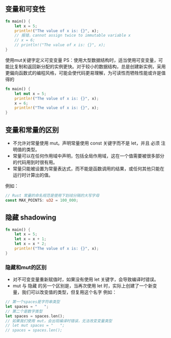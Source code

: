 ## 变量和可变性
```rust
fn main() {
    let x = 5;
    println!("The value of x is: {}", x);
    // 报错，cannot assign twice to immutable variable x
    // x = 6;
    // println!("The value of x is: {}", x);
}
```
使用mut关键字定义可变变量
PS：使用大型数据结构时，适当使用可变变量，可能比复制和返回新分配的实例更快。对于较小的数据结构，总是创建新实例，采用更偏向函数式的编程风格，可能会使代码更易理解，为可读性而牺牲性能或许是值得的
```rust
fn main() {
    let mut x = 5;
    println!("The value of x is: {}", x);
    x = 6;
    println!("The value of x is: {}", x);
}
```
## 变量和常量的区别
- 不允许对常量使用 mut。声明常量使用 const 关键字而不是 let，并且 必须 注明值的类型。
- 常量可以在任何作用域中声明，包括全局作用域，这在一个值需要被很多部分的代码用到时很有用。
- 常量只能被设置为常量表达式，而不能是函数调用的结果，或任何其他只能在运行时计算出的值。

例如：
```rust
// Rust 常量的命名规范是使用下划线分隔的大写字母
const MAX_POINTS: u32 = 100_000;
```
## 隐藏 shadowing
```rust
fn main() {
    let x = 5;
    let x = x + 1;
    let x = x * 2;
    println!("The value of x is: {}", x);
}
```
### 隐藏和mut的区别
- 对不可变变量重新赋值时，如果没有使用 let 关键字，会导致编译时错误。
- mut 与 隐藏 的另一个区别是，当再次使用 let 时，实际上创建了一个新变量，我们可以改变值的类型，但复用这个名字
例如：
```rust
// 第一个spaces是字符串类型
let spaces = "   ";
// 第二个是数字类型
let spaces = spaces.len();
// 如果我们使用 mut，会出现编译时错误，无法改变变量类型
// let mut spaces = "   ";
// spaces = spaces.len();
```
